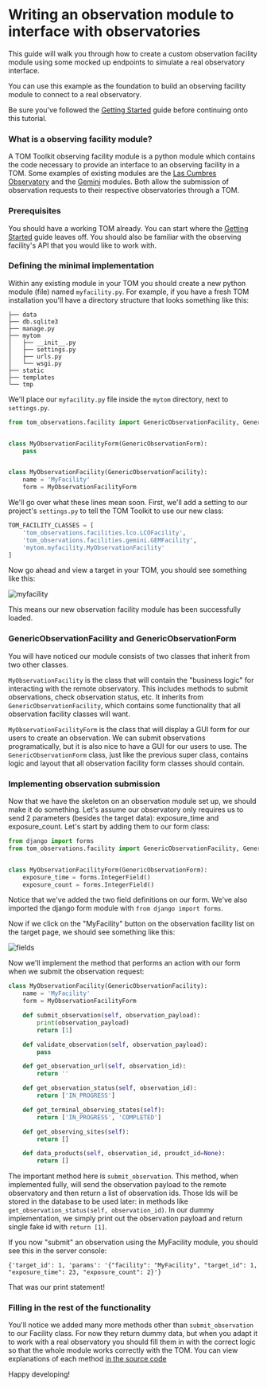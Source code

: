 # Writing an observation module to interface with observatories

This guide will walk you through how to create a custom observation facility
module using some mocked up endpoints to simulate a real observatory interface.

You can use this example as the foundation to build an observing facility module
to connect to a real observatory.

Be sure you've followed the [Getting Started](/introduction/getting_started) guide before continuing onto this tutorial.

### What is a observing facility module?

A TOM Toolkit observing facility module is a python module which contains the code
necessary to provide an interface to an observing facility in a TOM. Some examples
of existing modules are the [Las Cumbres
Observatory](https://github.com/TOMToolkit/tom_base/blob/master/tom_observations/facilities/lco.py)
and the
[Gemini](https://github.com/TOMToolkit/tom_base/blob/master/tom_observations/facilities/gemini.py)
modules. Both allow the submission of observation requests to their respective
observatories through a TOM.

### Prerequisites

You should have a working TOM already. You can start where the [Getting
Started](/introduction/getting_started) guide leaves off. You should also be familiar with
the observing facility's API that you would like to work with.

### Defining the minimal implementation

Within any existing module in your TOM you should create a new python module
(file) named `myfacility.py`. For example, if you have a fresh TOM installation
you'll have a directory structure that looks something like this:

    ├── data
    ├── db.sqlite3
    ├── manage.py
    ├── mytom
    │   ├── __init__.py
    │   ├── settings.py
    │   ├── urls.py
    │   └── wsgi.py
    ├── static
    ├── templates
    └── tmp

We'll place our `myfacility.py` file inside the `mytom` directory, next to
`settings.py`.

```python
from tom_observations.facility import GenericObservationFacility, GenericObservationForm


class MyObservationFacilityForm(GenericObservationForm):
    pass


class MyObservationFacility(GenericObservationFacility):
    name = 'MyFacility'
    form = MyObservationFacilityForm
```

We'll go over what these lines mean soon. First, we'll add a setting to our
project's `settings.py` to tell the TOM Toolkit to use our new class:

```python
TOM_FACILITY_CLASSES = [
    'tom_observations.facilities.lco.LCOFacility',
    'tom_observations.facilities.gemini.GEMFacility',
    'mytom.myfacility.MyObservationFacility'
]
```

Now go ahead and view a target in your TOM, you should see something like this:

![myfacility](/assets/img/observation_module/myfacility.png)

This means our new observation facility module has been successfully loaded.


### GenericObservationFacility and GenericObservationForm

You will have noticed our module consists of two classes that inherit from two
other classes.

`MyObservationFacility` is the class that will contain the "business logic"
for interacting with the remote observatory. This includes methods to submit
observations, check observation status, etc. It inherits from
`GenericObservationFacility`, which contains some functionality that all
observation facility classes will want.

`MyObservationFacilityForm` is the class that will display a GUI form for our
users to create an observation. We can submit observations programatically, but it
is also nice to have a GUI for our users to use.  The `GenericObservationForm`
class, just like the previous super class, contains logic and layout that all
observation facility form classes should contain.

### Implementing observation submission

Now that we have the skeleton on an observation module set up, we should make it
do something. Let's assume our observatory only requires us to send 2 parameters
(besides the target data): exposure\_time and exposure\_count. Let's start by
adding them to our form class:

```python
from django import forms
from tom_observations.facility import GenericObservationFacility, GenericObservationForm


class MyObservationFacilityForm(GenericObservationForm):
    exposure_time = forms.IntegerField()
    exposure_count = forms.IntegerField()
```

Notice that we've added the two field definitions on our form. We've also imported
the django form module with `from django import forms`.

Now if we click on the "MyFacility" button on the observation facility list on the
target page, we should see something like this:

![fields](/assets/img/observation_module/fields.png)


Now we'll implement the method that performs an action with our form when we
submit the observation request:

```python
class MyObservationFacility(GenericObservationFacility):
    name = 'MyFacility'
    form = MyObservationFacilityForm

    def submit_observation(self, observation_payload):
        print(observation_payload)
        return [1]

    def validate_observation(self, observation_payload):
        pass

    def get_observation_url(self, observation_id):
        return ''

    def get_observation_status(self, observation_id):
        return ['IN_PROGRESS']

    def get_terminal_observing_states(self):
        return ['IN_PROGRESS', 'COMPLETED']

    def get_observing_sites(self):
        return []

    def data_products(self, observation_id, proudct_id=None):
        return []

```

The important method here is `submit_observation`. This method, when implemented
fully, will send the observation payload to the remote observatory and then return
a list of observation ids. Those Ids will be stored in the database to be used
later: in methods like `get_observation_status(self, observation_id)`. In our
dummy implementation, we simply print out the observation payload and return
single fake id with  `return [1]`.

If you now "submit" an observation using the MyFacility module, you should see
this in the server console:

    {'target_id': 1, 'params': '{"facility": "MyFacility", "target_id": 1, "exposure_time": 23, "exposure_count": 2}'}

That was our print statement!

### Filling in the rest of the functionality
You'll notice we added many more methods other than `submit_observation` to our
Facility class. For now they return dummy data, but when you adapt it to work with
a real observatory you should fill them in with the correct logic so that the
whole module works correctly with the TOM. You can view explanations of each
method [in the source
code](https://github.com/TOMToolkit/tom_base/blob/master/tom_observations/facility.py#L135)


Happy developing!
